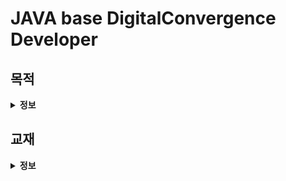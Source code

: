 JAVA base DigitalConvergence Developer
===
## 목적
**<details><summary>정보</summary>**
> * 디지털 기술을 기반으로 다양한 기기의 융합, 네트워크의 융합, 콘텐츠의 융합을 통해 새로운 형태의 제품이나 융합서비스를 창출하기 위하여 기기, 네트워크, 콘텐츠의 기획, 설계, 제작, 운용 및 시험
> * 컴퓨터 프로그래밍 언어로 각 업무에 맞는 소프트웨어의 기능에 관한 설계, 구현 및 테스트를 수행하고, 사용자에게 배포하며, 버전관리를 통해 제품의 성능을 향상시키고, 서비스를 개선
> * 소프트웨어 구현, 소스 코드 인스펙션
> * 애플리케이션 모듈 구현, 인터페이스 구현
> * UI 설계 산출물과 GUI 디자인 가이드를 바탕으로 UI 구현 표준을 수립하고 UI를 제작
> * 데이터베이스 구현을 위하여 DBMS(Data Base Management System)(DataBase Management Systems) 설치, 데이터베이스 생성, 데이터베이스 오브젝트를 계획, 설계하고 구현
> * 관계형 데이터베이스에서 SQL을 사용하여 응용시스템의 요구기능에 적합한 데이터를 정의하고, 조작하며, 제어

</details>

## 교재
  **<details><summary>정보</summary>**
####
> <img src ="image/javabook.jpg" width="230px">

> **03-16** ~

> <img src = "image/sql.jpg" width="230px" height = "280px">

> **~**

> <img src = "image/springInAction.png" width="230px">

> **~**

</details>

